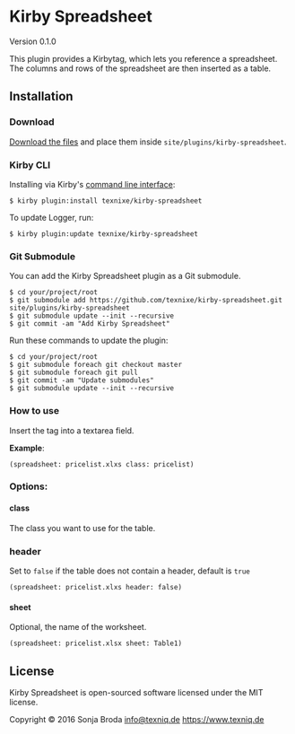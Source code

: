 # Kirby Spreadsheet

Version 0.1.0

This plugin provides a Kirbytag, which lets you reference a spreadsheet. The columns and rows of the spreadsheet are then inserted as a table.

## Installation

### Download

[Download the files](https://github.com/texnixe/kirby-logger/archive/master.zip) and place them inside `site/plugins/kirby-spreadsheet`.

### Kirby CLI
Installing via Kirby's [command line interface](https://github.com/getkirby/cli):

    $ kirby plugin:install texnixe/kirby-spreadsheet

To update Logger, run:

    $ kirby plugin:update texnixe/kirby-spreadsheet

### Git Submodule
You can add the Kirby Spreadsheet plugin as a Git submodule.

    $ cd your/project/root
    $ git submodule add https://github.com/texnixe/kirby-spreadsheet.git site/plugins/kirby-spreadsheet
    $ git submodule update --init --recursive
    $ git commit -am "Add Kirby Spreadsheet"

Run these commands to update the plugin:

    $ cd your/project/root
    $ git submodule foreach git checkout master
    $ git submodule foreach git pull
    $ git commit -am "Update submodules"
    $ git submodule update --init --recursive

### How to use

Insert the tag into a textarea field.

**Example**:

```
(spreadsheet: pricelist.xlxs class: pricelist)
```

### Options:

#### class

The class you want to use for the table.

### header

Set to `false` if the table does not contain a header, default is `true`

```
(spreadsheet: pricelist.xlxs header: false)
```

#### sheet

Optional, the name of the worksheet.

```
(spreadsheet: pricelist.xlsx sheet: Table1)
```

## License

Kirby Spreadsheet is open-sourced software licensed under the MIT license.

Copyright © 2016 Sonja Broda info@texniq.de https://www.texniq.de
